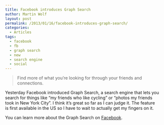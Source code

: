 ```yaml
---
title: Facebook introduces Graph Search
author: Martin Wolf
layout: post
permalink: /2013/01/16/facebook-introduces-graph-search/
categories:
  - Articles
tags:
  - facebook
  - fb
  - graph search
  - new
  - search engine
  - social
---
```

> Find more of what you’re looking for through your friends and connections.

Yesterday Facebook introduced Graph Search, a search engine that lets you search for things like &#8220;my friends who like cycling&#8221; or &#8220;photos my friends took in New York City&#8221;. I think it&#8217;s great so far as I can judge it. The feature is first available in the US so I have to wait to actually get my fingers on it.

You can learn more about the Graph Search on [Facebook][1].

 [1]: https://www.facebook.com/about/graphsearch